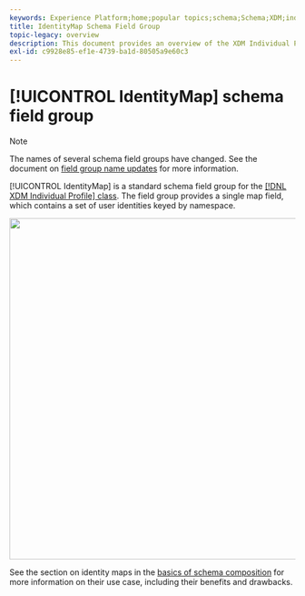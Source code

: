 ```yaml
---
keywords: Experience Platform;home;popular topics;schema;Schema;XDM;individual profile;fields;schemas;Schemas;identityMap;identity map;Identity map;Schema design;map;Map;union schema;union
title: IdentityMap Schema Field Group
topic-legacy: overview
description: This document provides an overview of the XDM Individual Profile class.
exl-id: c9928e85-ef1e-4739-ba1d-80505a9e60c3
---
```

# [!UICONTROL IdentityMap] schema field group

>[!NOTE]
>
>The names of several schema field groups have changed. See the document on [field group name updates](../name-updates.md) for more information.

[!UICONTROL IdentityMap] is a standard schema field group for the [[!DNL XDM Individual Profile] class](../../classes/individual-profile.md). The field group provides a single map field, which contains a set of user identities keyed by namespace.

<img src='../../images/field-groups/identitymap.png' width=600 /><br />

See the section on identity maps in the [basics of schema composition](../../schema/composition.md#identityMap) for more information on their use case, including their benefits and drawbacks.
